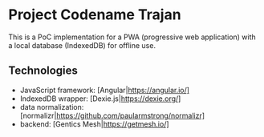 # Project Codename Trajan

This is a PoC implementation for a PWA (progressive web application) with a local database (IndexedDB) for offline use.

## Technologies
* JavaScript framework: [Angular|https://angular.io/]
* IndexedDB wrapper: [Dexie.js|https://dexie.org/]
* data normalization: [normalizr|https://github.com/paularmstrong/normalizr]
* backend: [Gentics Mesh|https://getmesh.io/]
